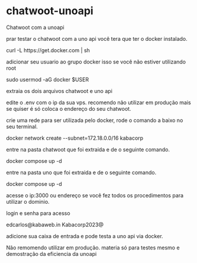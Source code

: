 # chatwoot-unoapi
 Chatwoot com a unoapi
 </p>
prar testar o chatwoot com a uno api você tera que ter o docker instalado.
<p>
curl -L https://get.docker.com | sh
</p>
adicionar seu usuario ao grupo docker isso se você não estiver utilizando root
</p>
sudo usermod -aG docker $USER 
</p>
extraia os dois arquivos chatwoot e uno api
</p>
edite o .env com o ip da sua vps. recomendo não utilizar em produção mais se quiser é só coloca o endereço do seu chatwoot.
</p>
crie uma rede para ser utilizada pelo docker, rode o comando a baixo no seu terminal.
</p>
docker network create --subnet=172.18.0.0/16 kabacorp
</p>
entre na pasta chatwoot que foi extraida e de o seguinte comando.
</p>
docker compose up -d
</p>
entre na pasta uno que foi extraida e de o seguinte comando.
</p>
docker compose up -d
</p>
acesse o ip:3000 ou endereço se você fez todos os procedimentos para utilizar o dominio.
</p>
login e senha para acesso
</p>
edcarlos@kabaweb.in
Kabacorp2023@
</p>
adicione sua caixa de entrada e pode testa a uno api via docker.
</p>
Não remomendo utilizar em produção. materia só para testes mesmo e demostração da eficiencia da unoapi